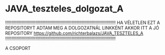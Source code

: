 # JAVA_teszteles_dolgozat_A

!!!!!!!!!!!!!!!!!!!!!!!!!!!!!!!!!!!!!!!!!!!!!!!!!!!!!!!!!!!!!!!!!!!!!!!!!!!!!!!!!!!!!!!!
HA VÉLETLEN EZT A REPOSITORYT ADTAM MEG A DOLGOZATNÁL LINKKÉNT AKKOR ITT A JÓ REPOSITORY 
https://github.com/richterbalazs/JAVA_TESZTELES_A
!!!!!!!!!!!!!!!!!!!!!!!!!!!!!!!!!!!!!!!!!!!!!!!!!!!!!!!!!!!!!!!!!!!!!!!!!!!!!!!!!!!!!!!!

A CSOPORT
